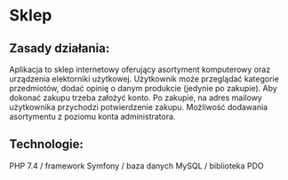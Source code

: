 # Sklep
Zasady działania:
-
Aplikacja to sklep internetowy oferujący asortyment komputerowy oraz urządzenia elektorniki użytkowej. Użytkownik może przeglądać kategorie przedmiotów, dodać opinię o danym produkcie (jedynie po zakupie). Aby dokonać zakupu trzeba założyć konto. Po zakupie, na adres mailowy użytkownika przychodzi potwierdzenie zakupu. Możliwość dodawania asortymentu z poziomu konta administratora.


Technologie:
-
PHP 7.4 / framework Symfony / baza danych MySQL / biblioteka PDO
